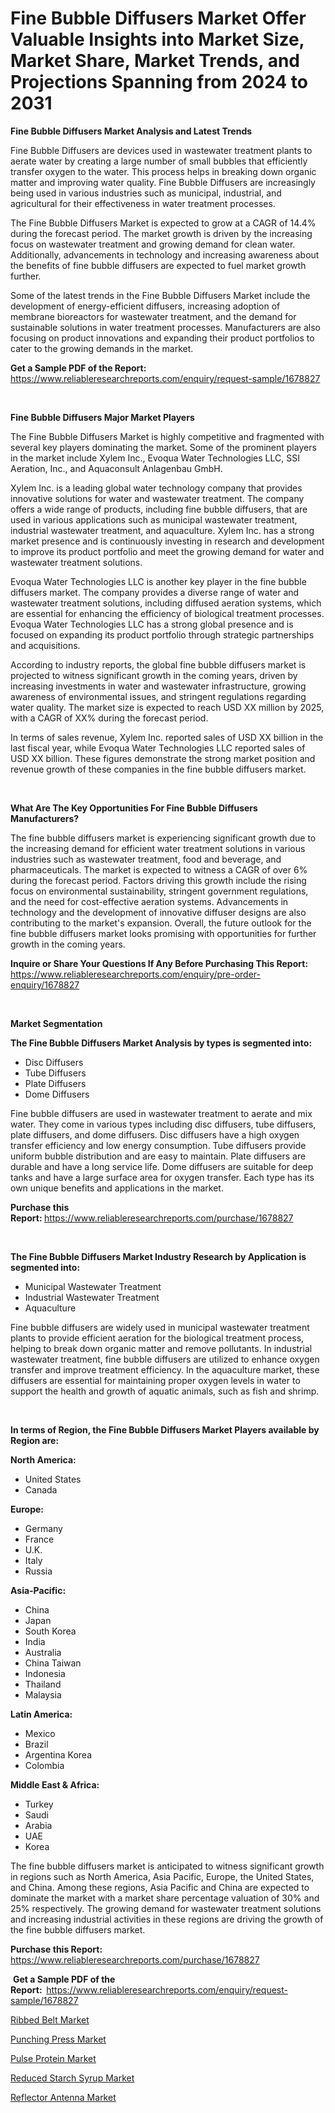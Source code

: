 <p><h1>Fine Bubble Diffusers Market Offer Valuable Insights into Market Size, Market Share, Market Trends, and Projections Spanning from 2024 to 2031</h1></p><p><strong>Fine Bubble Diffusers Market Analysis and Latest Trends</strong></p>
<p><p>Fine Bubble Diffusers are devices used in wastewater treatment plants to aerate water by creating a large number of small bubbles that efficiently transfer oxygen to the water. This process helps in breaking down organic matter and improving water quality. Fine Bubble Diffusers are increasingly being used in various industries such as municipal, industrial, and agricultural for their effectiveness in water treatment processes.</p><p>The Fine Bubble Diffusers Market is expected to grow at a CAGR of 14.4% during the forecast period. The market growth is driven by the increasing focus on wastewater treatment and growing demand for clean water. Additionally, advancements in technology and increasing awareness about the benefits of fine bubble diffusers are expected to fuel market growth further.</p><p>Some of the latest trends in the Fine Bubble Diffusers Market include the development of energy-efficient diffusers, increasing adoption of membrane bioreactors for wastewater treatment, and the demand for sustainable solutions in water treatment processes. Manufacturers are also focusing on product innovations and expanding their product portfolios to cater to the growing demands in the market.</p></p>
<p><strong>Get a Sample PDF of the Report:&nbsp;</strong> <a href="https://www.reliableresearchreports.com/enquiry/request-sample/1678827">https://www.reliableresearchreports.com/enquiry/request-sample/1678827</a></p>
<p>&nbsp;</p>
<p><strong>Fine Bubble Diffusers Major Market Players</strong></p>
<p><p>The Fine Bubble Diffusers Market is highly competitive and fragmented with several key players dominating the market. Some of the prominent players in the market include Xylem Inc., Evoqua Water Technologies LLC, SSI Aeration, Inc., and Aquaconsult Anlagenbau GmbH.</p><p>Xylem Inc. is a leading global water technology company that provides innovative solutions for water and wastewater treatment. The company offers a wide range of products, including fine bubble diffusers, that are used in various applications such as municipal wastewater treatment, industrial wastewater treatment, and aquaculture. Xylem Inc. has a strong market presence and is continuously investing in research and development to improve its product portfolio and meet the growing demand for water and wastewater treatment solutions.</p><p>Evoqua Water Technologies LLC is another key player in the fine bubble diffusers market. The company provides a diverse range of water and wastewater treatment solutions, including diffused aeration systems, which are essential for enhancing the efficiency of biological treatment processes. Evoqua Water Technologies LLC has a strong global presence and is focused on expanding its product portfolio through strategic partnerships and acquisitions.</p><p>According to industry reports, the global fine bubble diffusers market is projected to witness significant growth in the coming years, driven by increasing investments in water and wastewater infrastructure, growing awareness of environmental issues, and stringent regulations regarding water quality. The market size is expected to reach USD XX million by 2025, with a CAGR of XX% during the forecast period.</p><p>In terms of sales revenue, Xylem Inc. reported sales of USD XX billion in the last fiscal year, while Evoqua Water Technologies LLC reported sales of USD XX billion. These figures demonstrate the strong market position and revenue growth of these companies in the fine bubble diffusers market.</p></p>
<p>&nbsp;</p>
<p><strong>What Are The Key Opportunities For Fine Bubble Diffusers Manufacturers?</strong></p>
<p><p>The fine bubble diffusers market is experiencing significant growth due to the increasing demand for efficient water treatment solutions in various industries such as wastewater treatment, food and beverage, and pharmaceuticals. The market is expected to witness a CAGR of over 6% during the forecast period. Factors driving this growth include the rising focus on environmental sustainability, stringent government regulations, and the need for cost-effective aeration systems. Advancements in technology and the development of innovative diffuser designs are also contributing to the market's expansion. Overall, the future outlook for the fine bubble diffusers market looks promising with opportunities for further growth in the coming years.</p></p>
<p><strong>Inquire or Share Your Questions If Any Before Purchasing This Report:</strong> <a href="https://www.reliableresearchreports.com/enquiry/pre-order-enquiry/1678827">https://www.reliableresearchreports.com/enquiry/pre-order-enquiry/1678827</a></p>
<p>&nbsp;</p>
<p><strong>Market Segmentation</strong></p>
<p><strong>The Fine Bubble Diffusers Market Analysis by types is segmented into:</strong></p>
<p><ul><li>Disc Diffusers</li><li>Tube Diffusers</li><li>Plate Diffusers</li><li>Dome Diffusers</li></ul></p>
<p><p>Fine bubble diffusers are used in wastewater treatment to aerate and mix water. They come in various types including disc diffusers, tube diffusers, plate diffusers, and dome diffusers. Disc diffusers have a high oxygen transfer efficiency and low energy consumption. Tube diffusers provide uniform bubble distribution and are easy to maintain. Plate diffusers are durable and have a long service life. Dome diffusers are suitable for deep tanks and have a large surface area for oxygen transfer. Each type has its own unique benefits and applications in the market.</p></p>
<p><strong>Purchase this Report:&nbsp;</strong><a href="https://www.reliableresearchreports.com/purchase/1678827">https://www.reliableresearchreports.com/purchase/1678827</a></p>
<p>&nbsp;</p>
<p><strong>The Fine Bubble Diffusers Market Industry Research by Application is segmented into:</strong></p>
<p><ul><li>Municipal Wastewater Treatment</li><li>Industrial Wastewater Treatment</li><li>Aquaculture</li></ul></p>
<p><p>Fine bubble diffusers are widely used in municipal wastewater treatment plants to provide efficient aeration for the biological treatment process, helping to break down organic matter and remove pollutants. In industrial wastewater treatment, fine bubble diffusers are utilized to enhance oxygen transfer and improve treatment efficiency. In the aquaculture market, these diffusers are essential for maintaining proper oxygen levels in water to support the health and growth of aquatic animals, such as fish and shrimp.</p></p>
<p>&nbsp;</p>
<p><strong>In terms of Region, the Fine Bubble Diffusers Market Players available by Region are:</strong></p>
<p>
    <p> <strong> North America: </strong>
        <ul>
            <li>United States</li>
            <li>Canada</li>
        </ul>
        </p> 
    <p> <strong> Europe: </strong>
        <ul>
            <li>Germany</li>
            <li>France</li>
            <li>U.K.</li>
            <li>Italy</li>
            <li>Russia</li>
        </ul>
        </p> 
    <p> <strong> Asia-Pacific: </strong>
        <ul>
            <li>China</li>
            <li>Japan</li>
            <li>South Korea</li>
            <li>India</li>
            <li>Australia</li>
            <li>China Taiwan</li>
            <li>Indonesia</li>
            <li>Thailand</li>
            <li>Malaysia</li>
        </ul>
        </p> 
    <p> <strong> Latin America: </strong>
        <ul>
            <li>Mexico</li>
            <li>Brazil</li>
            <li>Argentina Korea</li>
            <li>Colombia</li>
        </ul>
        </p> 
    <p> <strong> Middle East & Africa: </strong>
        <ul>
            <li>Turkey</li>
            <li>Saudi</li>
            <li>Arabia</li>
            <li>UAE</li>
            <li>Korea</li>
        </ul>
    </p>
    </p>
<p><p>The fine bubble diffusers market is anticipated to witness significant growth in regions such as North America, Asia Pacific, Europe, the United States, and China. Among these regions, Asia Pacific and China are expected to dominate the market with a market share percentage valuation of 30% and 25% respectively. The growing demand for wastewater treatment solutions and increasing industrial activities in these regions are driving the growth of the fine bubble diffusers market.</p></p>
<p><strong>Purchase this Report: </strong><a href="https://www.reliableresearchreports.com/purchase/1678827">https://www.reliableresearchreports.com/purchase/1678827</a></p>
<p>&nbsp;<strong>Get a Sample PDF of the Report:&nbsp;&nbsp;</strong><a href="https://www.reliableresearchreports.com/enquiry/request-sample/1678827">https://www.reliableresearchreports.com/enquiry/request-sample/1678827</a></p>
<p><strong></strong></p>
<p><p><a href="https://medium.com/@rosejohnson762014/ribbed-belt-market-analysis-and-sze-forecasted-for-period-from-2024-to-2031-fecdcf256d97">Ribbed Belt Market</a></p><p><a href="https://medium.com/@teresalittle41/punching-press-market-share-evolution-and-market-growth-trends-2024-2031-60b20b7d5012">Punching Press Market</a></p><p><a href="https://medium.com/@teresalittle41/pulse-protein-market-exploring-market-share-market-trends-and-future-growth-0c8932b13332">Pulse Protein Market</a></p><p><a href="https://medium.com/@jeanlopez1945/reduced-starch-syrup-market-insight-market-trends-growth-forecasted-from-2024-to-2031-621a791590ac">Reduced Starch Syrup Market</a></p><p><a href="https://medium.com/@jeanlopez1945/decoding-reflector-antenna-market-metrics-market-share-trends-and-growth-patterns-e0848f3c3005">Reflector Antenna Market</a></p></p>